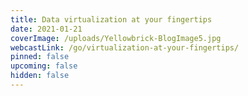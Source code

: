 ```yaml
---
title: Data virtualization at your fingertips
date: 2021-01-21
coverImage: /uploads/Yellowbrick-BlogImage5.jpg
webcastLink: /go/virtualization-at-your-fingertips/
pinned: false
upcoming: false
hidden: false
---
```

